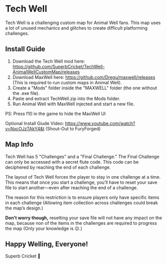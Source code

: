 # Tech Well

Tech Well is a challenging custom map for Animal Well fans. This map uses a lot of unused mechanics and glitches to create difficult platforming challenges.

## Install Guide

1. Download the Tech Well mod here: https://github.com/SuperbCricket/TechWell-AnimalWellCustomMap/releases
2. Download MaxWell here: https://github.com/Dregu/maxwell/releases (This is required to run custom maps in Animal Well).
3. Create a "Mods" folder inside the "MAXWELL" folder (the one without the .exe file).
4. Paste and extract TechWell.zip into the Mods folder.
5. Run Animal Well with MaxWell injected and start a new file.

PS: Press f10 in the game to hide the MaxWell UI

Optional Install Giude Video: 
https://www.youtube.com/watch?v=NxcOJzTAkY4&t (Shout-Out to FuryForged)

## Map Info

Tech Well has 5 "Challenges" and a "Final Challenge." The Final Challenge can only be accessed with a secret flute code. This code can be deciphered by reaching the end of each challenge.

The layout of Tech Well forces the player to stay in one challenge at a time. This means that once you start a challenge, you’ll have to reset your save file to start another—even after reaching the end of a challenge.

The reason for this restriction is to ensure players only have specific items in each challenge (Allowing item collection across challenges could break the map’s design.)

**Don't worry though,** 
resetting your save file will not have any impact on the map, because non of the items in the challenges are required to progress the map (Only your knowledge is 😉.)

## Happy Welling, Everyone!

Superb Cricket 🦗
